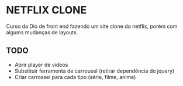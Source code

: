 # NETFLIX CLONE

Curso da Dio de front end fazendo um site clone do netflix, porém com algums mudanças de layouts.


## TODO
 - Abrir player de videos
 - Substituir ferramenta de carrousel (retirar dependência do jquery)
 - Criar carrossei para cada tipo (série, filme, anime)
